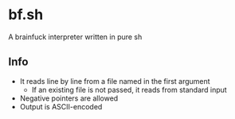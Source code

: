 # bf.sh

A brainfuck interpreter written in pure sh

## Info

- It reads line by line from a file named in the first argument
	- If an existing file is not passed, it reads from standard input
- Negative pointers are allowed
- Output is ASCII-encoded
